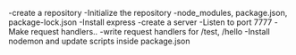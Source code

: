 -create a repository
-Initialize the repository
-node_modules, package.json, package-lock.json
-Install express
-create a server
-Listen to port 7777
-Make request handlers..
-write request handlers for /test, /hello
-Install nodemon and update scripts inside package.json